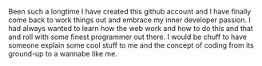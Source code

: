 Been such a longtime I have created this github account and I have finally come back to work things out and embrace my inner developer passion. I had always wanted to learn how the web work and how to do this and that and roll with some finest programmer out there. I would be chuff to have someone explain some cool stuff to me and the concept of coding from its ground-up to a wannabe like me.
